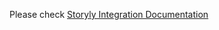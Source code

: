 Please check [Storyly Integration Documentation](https://docs.storyly.io/docs/ios-initial-sdk-setup)